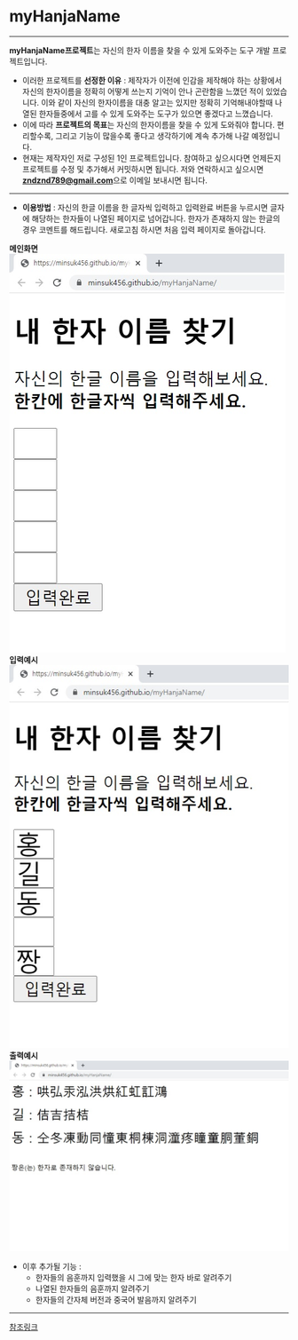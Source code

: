 # myHanjaName

---
**myHanjaName프로젝트**는 자신의 한자 이름을 찾을 수 있게 도와주는 도구 개발 프로젝트입니다.
- 이러한 프로젝트를 **선정한 이유** : 제작자가 이전에 인감을 제작해야 하는 상황에서
자신의 한자이름을 정확히 어떻게 쓰는지 기억이 안나 곤란함을 느꼈던 적이 있었습니다.
이와 같이 자신의 한자이름을 대충 알고는 있지만 정확히 기억해내야할때
나열된 한자들중에서 고를 수 있게 도와주는 도구가 있으면 좋겠다고 느꼈습니다.
- 이에 따라 **프로젝트의 목표**는 자신의 한자이름을 찾을 수 있게 도와줘야 합니다.
편리할수록, 그리고 기능이 많을수록 좋다고 생각하기에 계속 추가해 나갈 예정입니다.
- 현재는 제작자인 저로 구성된 1인 프로젝트입니다.
참여하고 싶으시다면 언제든지 프로젝트를 수정 및 추가해서 커밋하시면 됩니다.
저와 연락하시고 싶으시면 **zndznd789@gmail.com**으로 이메일 보내시면 됩니다.

---

 - **이용방법** : 자신의 한글 이름을 한 글자씩 입력하고 입력완료 버튼을 누르시면 글자에 해당하는 한자들이 나열된 페이지로 넘어갑니다.
한자가 존재하지 않는 한글의 경우 코멘트를 해드립니다. 새로고침 하시면 처음 입력 페이지로 돌아갑니다.

**메인화면**
![mainpage](./img/mainpage.jpg)
**입력예시**
![inputHong](./img/inputHonggildong.jpg)
**출력예시**
![resultHong](./img/resultHonggildong.jpg)
 - 이후 추가될 기능 :
   * 한자들의 음훈까지 입력했을 시 그에 맞는 한자 바로 알려주기
	* 나열된 한자들의 음훈까지 알려주기
	 * 한자들의 간자체 버전과 중국어 발음까지 알려주기

---
[참조링크](http://egloos.zum.com/byulbada/v/2224585)
